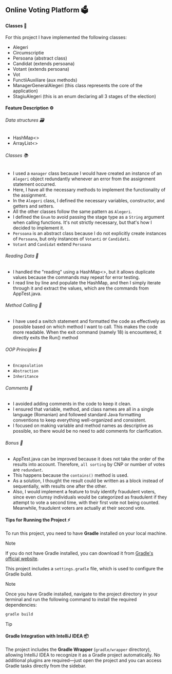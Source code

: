 ## Online Voting Platform 🗳️

#### Classes 🏫
For this project I have implemented the following classes:

- Alegeri
- Circumscriptie
- Persoana (abstract class)
- Candidat (extends persoana)
- Votant (extends persoana)
- Vot
- FunctiiAuxiliare (aux methods)
- ManagerGeneralAlegeri (this class represents the core of the application)
- StagiuAlegeri (this is an enum declaring all 3 stages of the election)

#### Feature Description ⚙️

###### Data structures 🗃️
- HashMap<>
- ArrayList<>

###### Classes 📚
- I used a `manager` class because I would have created an instance of an `Alegeri` object redundantly whenever an error from the assignment statement occurred.
- Here, I have all the necessary methods to implement the functionality of the assignment.
- In the `Alegeri` class, I defined the necessary variables, constructor, and getters and setters.
- All the other classes follow the same pattern as `Alegeri`.
- I defined the `Enum` to avoid passing the stage type as a `String` argument when calling functions. It's not strictly necessary, but that's how I decided to implement it.
- `Persoana` is an abstract class because I do not explicitly create instances of `Persoana`, but only instances of `Votanti` or `Candidati`.
- `Votant` and `Candidat` extend `Persoana`

###### Reading Data 📖
- I handled the "reading" using a HashMap<>, but it allows duplicate values because the commands may repeat for error testing.  
- I read line by line and populate the HashMap, and then I simply iterate through it and extract the values, which are the commands from AppTest.java.

###### Method Calling 🔄
- I have used a switch statement and formatted the code as effectively as possible based on which method I want to call. This makes the code more readable. When the exit command (namely 18) is encountered, it directly exits the Run() method

###### OOP Principles 🧩
- `Encapsulation`
- `Abstraction`
- `Inheritance`
  
###### Comments 💬
- I avoided adding comments in the code to keep it clean.  
- I ensured that variable, method, and class names are all in a single language (Romanian) and followed standard Java formatting conventions to keep everything well-organized and consistent.  
- I focused on making variable and method names as descriptive as possible, so there would be no need to add comments for clarification.  

###### Bonus 🎁
- AppTest.java can be improved because it does not take the order of the results into account. Therefore, `all sorting` by CNP or number of votes are `redundant`.
- This happens because the `contains()` method is used.
- As a solution, I thought the result could be written as a block instead of sequentially, with results one after the other.
- Also, I would implement a feature to truly identify fraudulent voters, since even clumsy individuals would be categorized as fraudulent if they attempt to vote a second time, with their first vote not being counted. Meanwhile, fraudulent voters are actually at their second vote.

#### Tips for Running the Project ⚡
To run this project, you need to have **Gradle** installed on your local machine.  
> [!NOTE] 
> If you do not have Gradle installed, you can download it from [Gradle's official website](https://gradle.org/install/).

This project includes a `settings.gradle` file, which is used to configure the Gradle build.  
> [!NOTE] 
> Once you have Gradle installed, navigate to the project directory in your terminal and run the following command to install the required dependencies:
  ```bash
  gradle build
```

> [!TIP]  
> #### Gradle Integration with IntelliJ IDEA 📦  
> The project includes the **Gradle Wrapper** (`gradle/wrapper` directory), allowing IntelliJ IDEA to recognize it as a Gradle project automatically. No additional plugins are required—just open the project and you can access Gradle tasks directly from the sidebar.
